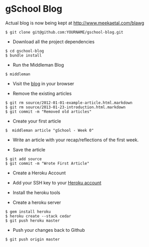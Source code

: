 # gSchool Blog

Actual blog is now being kept at 
<http://www.meekaetal.com/blawg>


```
$ git clone git@github.com:YOURNAME/gschool-blog.git
```

* Download all the project dependencies

```
$ cd gschool-blog
$ bundle install
```

* Run the Middleman Blog

```
$ middleman
```

* Visit the [blog](http://localhost:4567) in your browser

* Remove the existing articles

```
$ git rm source/2012-01-01-example-article.html.markdown
$ git rm source/2013-01-23-introduction.html.markdown
$ git commit -m "Removed old articles"
```

* Create your first article

```
$  middleman article "gSchool - Week 0"
```

* Write an article with your recap/reflections of the first week.

* Save the article

```
$ git add source
$ git commit -m "Wrote First Article"
```

* Create a Heroku Account
* Add your SSH key to your [Heroku account](https://dashboard.heroku.com/account)

* Install the heroku tools
* Create a heroku server

```
$ gem install heroku
$ heroku create --stack cedar
$ git push heroku master
```

* Push your changes back to Github

```
$ git push origin master
```
